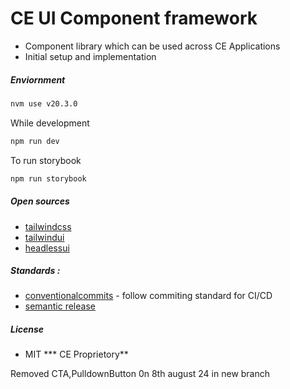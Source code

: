 # CE UI Component framework
- Component library which can be used across CE Applications
- Initial setup and  implementation

##### Enviornment

```sh
nvm use v20.3.0  
```
While development
```sh
npm run dev 
```
To run storybook
```sh
npm run storybook
```
#####  Open sources
- [tailwindcss]
- [tailwindui]
- [headlessui]

##### Standards :
- [conventionalcommits] - follow commiting standard for CI/CD
- [semantic release]
##### License

- MIT
*** CE Proprietory**

[tailwindui]: <tailwindui.com> 
[tailwindcss]: <https://tailwindcss.com/> 
[headlessui]: <https://headlessui.com/> 

[conventionalcommits]: <https://www.conventionalcommits.org/en/v1.0.0/#summary>
[semantic release]: <https://semantic-release.gitbook.io/>


Removed CTA,PulldownButton 0n 8th august 24 in new branch 